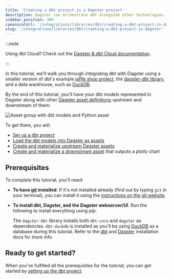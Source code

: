 ```yaml
---
title: 'Creating a dbt project in a Dagster project'
description: Dagster can orchestrate dbt alongside other technologies.
sidebar_position: 300
canonicalUrl: '/integrations/libraries/dbt/creating-a-dbt-project-in-dagster'
slug: '/integrations/libraries/dbt/creating-a-dbt-project-in-dagster'
---
```


:::note

Using dbt Cloud? Check out the [Dagster & dbt Cloud documentation](/integrations/libraries/dbt/dbt-cloud).

:::

In this tutorial, we'll walk you through integrating dbt with Dagster using a smaller version of dbt's example [jaffle shop project](https://github.com/dbt-labs/jaffle_shop), the [dagster-dbt library](/api/libraries/dagster-dbt), and a data warehouse, such as [DuckDB](https://duckdb.org).

By the end of this tutorial, you'll have your dbt models represented in Dagster along with other [Dagster asset definitions](/integrations/libraries/dbt/reference#dbt-models-and-dagster-asset-definitions) upstream and downstream of them:

![Asset group with dbt models and Python asset](/images/integrations/dbt/creating-a-dbt-project-in-dagster/downstream-assets/asset-graph-materialized.png)

To get there, you will:

- [Set up a dbt project](/integrations/libraries/dbt/creating-a-dbt-project-in-dagster/set-up-dbt-project)
- [Load the dbt models into Dagster as assets](/integrations/libraries/dbt/creating-a-dbt-project-in-dagster/load-dbt-models)
- [Create and materialize upstream Dagster assets](/integrations/libraries/dbt/creating-a-dbt-project-in-dagster/upstream-assets)
- [Create and materialize a downstream asset](/integrations/libraries/dbt/creating-a-dbt-project-in-dagster/downstream-assets) that outputs a plotly chart

## Prerequisites

To complete this tutorial, you'll need:

- **To have [git](https://en.wikipedia.org/wiki/Git) installed**. If it's not installed already (find out by typing `git` in your terminal), you can install it using the [instructions on the git website](https://git-scm.com/book/en/v2/Getting-Started-Installing-Git).

- **To install dbt, Dagster, and the Dagster webserver/UI**. Run the following to install everything using pip:

  <PackageInstallInstructions packageName="dagster-dbt dbt-duckdb" />

  The `dagster-dbt` library installs both `dbt-core` and `dagster` as dependencies. `dbt-duckdb` is installed as you'll be using [DuckDB](https://duckdb.org) as a database during this tutorial. Refer to the [dbt](https://docs.getdbt.com/dbt-cli/install/overview) and [Dagster](/getting-started/installation) installation docs for more info.

## Ready to get started?

When you've fulfilled all the prerequisites for the tutorial, you can get started by [setting up the dbt project](/integrations/libraries/dbt/creating-a-dbt-project-in-dagster/set-up-dbt-project).
